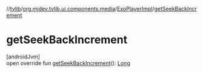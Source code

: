 //[tvlib](../../../index.md)/[org.mjdev.tvlib.ui.components.media](../index.md)/[ExoPlayerImpl](index.md)/[getSeekBackIncrement](get-seek-back-increment.md)

# getSeekBackIncrement

[androidJvm]\
open override fun [getSeekBackIncrement](get-seek-back-increment.md)(): [Long](https://kotlinlang.org/api/latest/jvm/stdlib/kotlin/-long/index.html)

